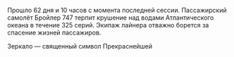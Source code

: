Прошло 62 дня и 10 часов с момента последней сессии.
Пассажирский самолёт Бройлер 747 терпит крушение над водами Атлантического океана в течение 325 серий. Экипаж лайнера отважно борется за спасение жизней пассажиров.


Зеркало — священный символ Прекраснейшей
